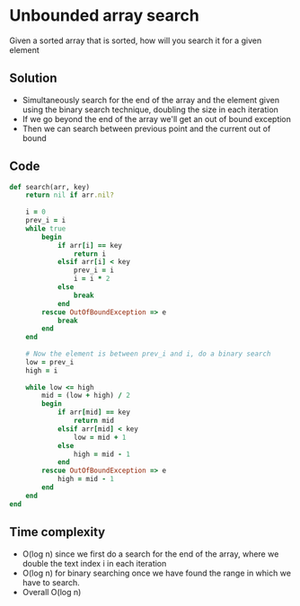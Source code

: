 # Unbounded array search
Given a sorted array that is sorted, how will you search it for a given element

## Solution
- Simultaneously search for the end of the array and the element given using the binary search technique, doubling the size in each iteration
- If we go beyond the end of the array we'll get an out of bound exception
- Then we can search between previous point and the current out of bound 

## Code
```ruby
def search(arr, key)
    return nil if arr.nil?
    
    i = 0
    prev_i = i
    while true
        begin 
            if arr[i] == key
                return i
            elsif arr[i] < key
                prev_i = i
                i = i * 2
            else
                break
            end
        rescue OutOfBoundException => e
            break
        end
    end
    
    # Now the element is between prev_i and i, do a binary search
    low = prev_i
    high = i
    
    while low <= high
        mid = (low + high) / 2
        begin
            if arr[mid] == key
                return mid
            elsif arr[mid] < key
                low = mid + 1
            else
                high = mid - 1
            end
        rescue OutOfBoundException => e
            high = mid - 1
        end
    end
end
```

## Time complexity
- O(log n) since we first do a search for the end of the array, where we double the text index i in each iteration 
- O(log n) for binary searching once we have found the range in which we have to search.
- Overall O(log n)